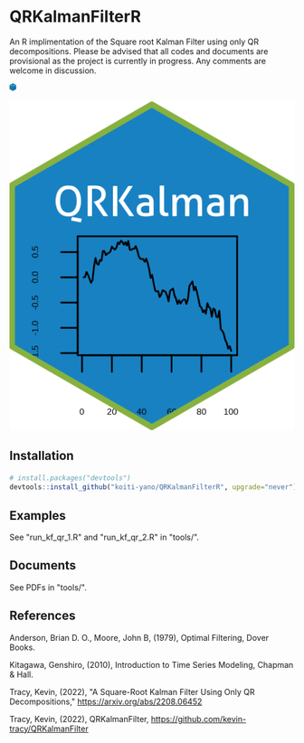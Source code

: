 # QRKalmanFilterR
An R implimentation of the Square root Kalman Filter using only QR decompositions. Please be advised that all codes and documents are provisional as the project is currently in progress. Any comments are welcome in discussion.


<img src="/tools/hex_QRKalman.png" width="12">

![Test Image 3](/tools/hex_QRKalman.png) 

## Installation
```R
# install.packages("devtools")
devtools::install_github("koiti-yano/QRKalmanFilterR", upgrade="never")
```

## Examples

See "run_kf_qr_1.R" and "run_kf_qr_2.R" in "tools/".

## Documents

See PDFs in "tools/".

## References
Anderson, Brian D. O., Moore, John B, (1979), Optimal Filtering, Dover Books.

Kitagawa, Genshiro, (2010), Introduction to Time Series Modeling, Chapman & Hall.

Tracy, Kevin, (2022), "A Square-Root Kalman Filter Using Only QR Decompositions," https://arxiv.org/abs/2208.06452

Tracy, Kevin, (2022), QRKalmanFilter, 
https://github.com/kevin-tracy/QRKalmanFilter
